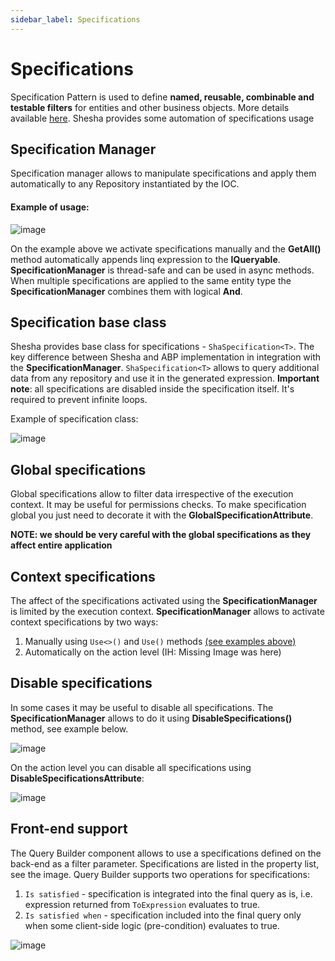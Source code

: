 ```yaml
---
sidebar_label: Specifications
---
```


# Specifications
Specification Pattern is used to define **named, reusable, combinable and testable filters** for entities and other business objects. More details available [here](https://docs.abp.io/en/abp/4.4/Specifications). Shesha provides some automation of specifications usage

## Specification Manager

Specification manager allows to manipulate specifications and apply them automatically to any Repository instantiated by the IOC.

#### Example of usage:

![image](https://user-images.githubusercontent.com/85956374/222994846-08bc32b2-cb05-4532-89bc-63c72240d045.png)

On the example above we activate specifications manually and the **GetAll()** method automatically appends linq expression to the **IQueryable**. **SpecificationManager** is thread-safe and can be used in async methods. When multiple specifications are applied to the same entity type the **SpecificationManager** combines them with logical **And**.

## Specification base class

Shesha provides base class for specifications - `ShaSpecification<T>`. The key difference between Shesha and ABP implementation in integration with the **SpecificationManager**. `ShaSpecification<T>` allows to query additional data from any repository and use it in the generated expression. **Important note**: all specifications are disabled inside the specification itself. It's required to prevent infinite loops.
  
Example of specification class:

![image](https://user-images.githubusercontent.com/85956374/222995032-20c4f1c4-f26a-49aa-8787-e11548d9ffad.png)

## Global specifications
  
Global specifications allow to filter data irrespective of the execution context. It may be useful for permissions checks. To make specification global you just need to decorate it with the **GlobalSpecificationAttribute**.

**NOTE: we should be very careful with the global specifications as they affect entire application**

## Context specifications
  
The affect of the specifications activated using the **SpecificationManager** is limited by the execution context. **SpecificationManager** allows to activate context specifications by two ways:
  
1. Manually using `Use<>()` and  `Use()` methods [(see examples above)](#example-of-usage)
2. Automatically on the action level
(IH: Missing Image was here)

## Disable specifications
In some cases it may be useful to disable all specifications. The **SpecificationManager** allows to do it using **DisableSpecifications()** method, see example below.

![image](https://user-images.githubusercontent.com/85956374/222995031-48d05f98-6b94-46b7-81de-f6f7a477a5da.png)

On the action level you can disable all specifications using **DisableSpecificationsAttribute**:

![image](https://user-images.githubusercontent.com/85956374/222995043-c7eb748d-04be-45b2-adae-3275d6f80c28.png)

## Front-end support

The Query Builder component allows to use a specifications defined on the back-end as a filter parameter. Specifications are listed in the property list, see the image. Query Builder supports two operations for specifications:
  
1. `Is satisfied` - specification is integrated into the final query as is, i.e. expression returned from `ToExpression` evaluates to true.
2. `Is satisfied when` - specification included into the final query only when some client-side logic (pre-condition) evaluates to true.

![image](https://user-images.githubusercontent.com/85956374/222995081-8c2cfab0-001d-42de-8f81-391e4043b3f3.png)






